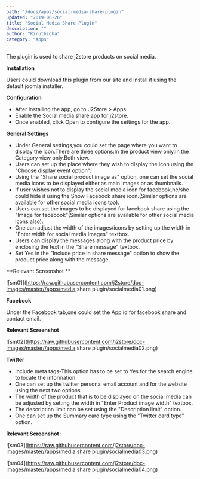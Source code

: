```yaml
---
path: "/docs/apps/social-media-share-plugin"
updated: "2019-06-26"
title: "Social Media Share Plugin"
description: ""
author: "Kiruthigha"
category: "Apps"
---
```



The plugin is used to share j2store products on social media.

**Installation**

Users could download this plugin from our site and install it using the default joomla installer.

**Configuration**

* After installing the app, go to J2Store > Apps.
* Enable the Social media share app for j2store.
* Once enabled, click Open to configure the settings for the app.

**General Settings**

* Under General settings,you could set the page where you want to display the icon.There are three options:In the product view only.In the Category view only.Both view.
* Users can set up the place where they wish to display the icon using the "Choose display event option".
* Using the "Share social product image as" option, one can set the social media icons to be displayed either as main images or as thumbnails.
* If user wishes not to display the social media icon for facebook,he/she could hide it using the Show Facebook share icon.(Similar options are available for other social media icons too).
* Users can set the images to be displayed for facebook share using the "Image for facebook"(Similar options are available for other social media icons also).
* One can adjust the width of the images/icons by setting up the width in "Enter width for social media Images" textbox.
* Users can display the messages along with the product price by enclosing the text in the "Share message" textbox.
* Set Yes in the "Include price in share message" option to show the product price along with the message.

**Relevant Screenshot **

![sm01](https://raw.githubusercontent.com/j2store/doc-images/master//apps/media share plugin/socialmedia01.png)

**Facebook**

Under the Facebook tab,one could set the App id for facebook share and contact email.

**Relevant Screenshot**

![sm02](https://raw.githubusercontent.com/j2store/doc-images/master//apps/media share plugin/socialmedia02.png)


**Twitter**

* Include meta tags-This option has to be set to Yes for the search engine to locate the information.
* One can set up the twitter personal email account and for the website using the next two options.
* The width of the product that is to be displayed on the social media can be adjusted by setting the width in "Enter Product image width" textbox.
* The description limit can be set using the "Description limit" option.
* One can set up the Summary card type using the "Twitter card type" option.

**Relevant Screenshot :**

![sm03](https://raw.githubusercontent.com/j2store/doc-images/master//apps/media share plugin/socialmedia03.png)

![sm04](https://raw.githubusercontent.com/j2store/doc-images/master//apps/media share plugin/socialmedia04.png)